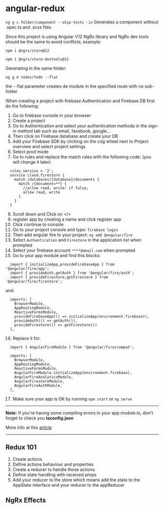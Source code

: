 # angular-redux

`ng g c folder/component --skip-tests -is`
Generates a component without .spec.ts and .scss files

Since this project is using Angular V12 NgRx library and NgRx dev tools should be the same to avoid conflicts, example:

`npm i @ngrx/store@12`

`npm i @ngrx/store-devtools@12`

Generating in the same folder:

`ng g m todos/todo --flat`

the --flat parameter creates de module in the specified route with no sub-folder

When creating a project with firebase Authentication and Firebase DB first do the following:
1. Go to firebase console in your browser
2. Create a project
3. Go to Authentication and select your authentication methods in the sign-in method tab such as email, facebook, google...
4. Then click on Firebase database and create your DB
5. Add your Firebase SDK by clicking on the cog wheel next to Project overview and select project settings
6. Select prod mode
7. Go to rules and replace the match rules with the following code: (you will change it later)
  ```
    rules_version = '2';
    service cloud.firestore {
      match /databases/{database}/documents {
        match /{document=**} {
          //allow read, write: if false;
          allow read, write
        }
      }
    }
  ```
8. Scroll down and Click on </> 
9. register app by creating a name and click register app
10. Click continue to console
11. Go to your project console and type: `firebase login`
12. Then add angular fire to your project: `ng add @angular/fire`
13. Select `Authentication` and `Firestore` in the application list when prompted
14. Select your firebase account `****@email.com` when prompted
15. Go to your app module and find this blocks:
  ```
    import { initializeApp,provideFirebaseApp } from '@angular/fire/app';
    import { provideAuth,getAuth } from '@angular/fire/auth';
    import { provideFirestore,getFirestore } from '@angular/fire/firestore';
  ```
  and:
  ```
    imports: [
      BrowserModule,
      AppRoutingModule,
      ReactiveFormsModule,
      provideFirebaseApp(() => initializeApp(environment.firebase)),
      provideAuth(() => getAuth()),
      provideFirestore(() => getFirestore())
    ],
  ```
16. Replace it for:
  ```
    import { AngularFireModule } from '@angular/fire/compat';
  ```
  ```
    imports: [
      BrowserModule,
      AppRoutingModule,
      ReactiveFormsModule,
      AngularFireModule.initializeApp(environment.firebase),
      AngularFireAnalyticsModule,
      AngularFirestoreModule,
      AngularFireAuthModule,
    ],
  ```
17. Make sure your app is OK by running `npm start` or `ng serve`

----

**Note:**
If you're having some compiling errors in your app.module.ts, don't forget to check you **tsconfig.json**

More info at this [article](https://stackoverflow.com/questions/60239941/appears-in-the-ngmodule-imports-of-appmodule-but-could-not-be-resolved-to-an-ng)

---

## Redux 101

1. Create actions
2. Define actions behaviour and properties
3. Create a reducer to handle those actions
4. Define state handling with received props
5. Add your reducer to the store which means add the state to the AppState interface and your reducer to the appReducer

## NgRx Effects

<!-- ![NgRx Effects](http://janioisacura.com/pics/ngrx/ngrx-effects.png) -->